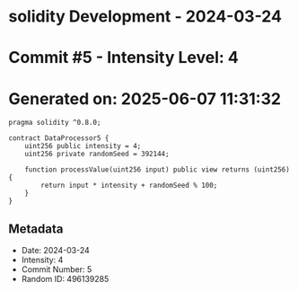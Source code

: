 ﻿# solidity Development - 2024-03-24
# Commit #5 - Intensity Level: 4
# Generated on: 2025-06-07 11:31:32
```solidity
pragma solidity ^0.8.0;

contract DataProcessor5 {
    uint256 public intensity = 4;
    uint256 private randomSeed = 392144;

    function processValue(uint256 input) public view returns (uint256) {
        return input * intensity + randomSeed % 100;
    }
}
```
## Metadata
- Date: 2024-03-24
- Intensity: 4
- Commit Number: 5
- Random ID: 496139285
